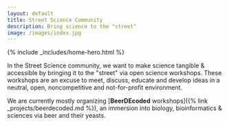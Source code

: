 ```yaml
---
layout: default
title: Street Science Community
description: Bring science to the "street"
image: /images/index.jpg
---
```


{% include _includes/home-hero.html %}

In the Street Science community, we want to make science tangible & accessible
by bringing it to the "street" via open science workshops. These workshops are
an excuse to meet, discuss, educate and develop ideas in a neutral, open,
noncompetitive and not-for-profit environment.

We are currently mostly organizing [**BeerDEcoded** workshops]({% link _projects/beerdecoded.md %}), 
an immersion into biology, bioinformatics & sciences via beer and their yeasts.